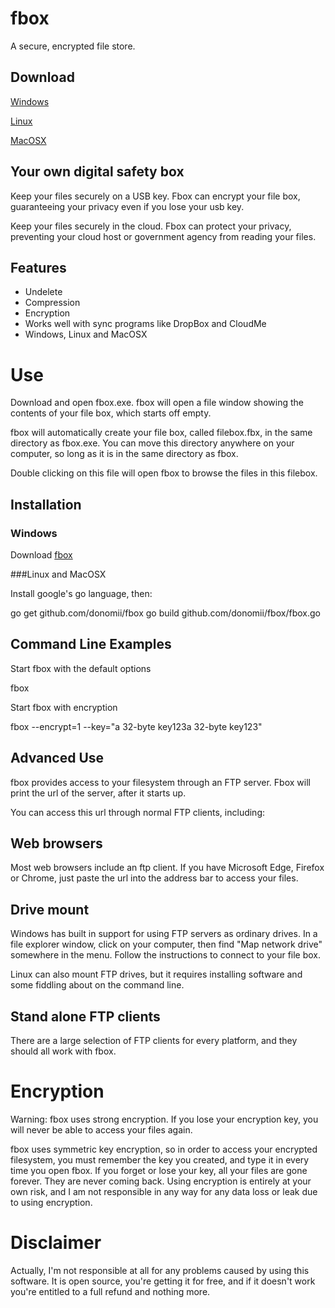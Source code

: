 # fbox

A secure, encrypted file store.

## Download

[Windows](https://github.com/donomii/fbox/releases)

[Linux](https://github.com/donomii/fbox/releases)

[MacOSX](https://github.com/donomii/fbox/releases)

## Your own digital safety box

Keep your files securely on a USB key. Fbox can encrypt your file box, guaranteeing your privacy even if you lose your usb key.

Keep your files securely in the cloud. Fbox can protect your privacy, preventing your cloud host or government agency from reading your files.

## Features

* Undelete
* Compression
* Encryption
* Works well with sync programs like DropBox and CloudMe
* Windows, Linux and MacOSX

# Use

Download and open fbox.exe. fbox will open a file window showing the contents of your file box, which starts off empty.

fbox will automatically create your file box, called filebox.fbx, in the same directory as fbox.exe. You can move this directory anywhere on your computer, so long as it is in the same directory as fbox.

Double clicking on this file will open fbox to browse the files in this filebox.


## Installation

### Windows

Download [fbox](https://github.com/donomii/fbox/releases)

###Linux and MacOSX

Install google's go language, then:

go get github.com/donomii/fbox
go build github.com/donomii/fbox/fbox.go


## Command Line Examples

Start fbox with the default options

fbox

Start fbox with encryption

fbox --encrypt=1 --key="a 32-byte key123a 32-byte key123"

## Advanced Use

fbox provides access to your filesystem through an FTP server. Fbox will print the url of the server, after it starts up.

You can access this url through normal FTP clients, including:

## Web browsers

Most web browsers include an ftp client. If you have Microsoft Edge, Firefox or Chrome, just paste the url into the address bar to access your files.

## Drive mount

Windows has built in support for using FTP servers as ordinary drives. In a file explorer window, click on your computer, then find "Map network drive" somewhere in the menu. Follow the instructions to connect to your file box.

Linux can also mount FTP drives, but it requires installing software and some fiddling about on the command line.

## Stand alone FTP clients

There are a large selection of FTP clients for every platform, and they should all work with fbox.

# Encryption

Warning: fbox uses strong encryption. If you lose your encryption key, you will never be able to access your files again.

fbox uses symmetric key encryption, so in order to access your encrypted filesystem, you must remember the key you created, and type it in every time you open fbox. If you forget or lose your key, all your files are gone forever. They are never coming back. Using encryption is entirely at your own risk, and I am not responsible in any way for any data loss or leak due to using encryption.

# Disclaimer

Actually, I'm not responsible at all for any problems caused by using this software. It is open source, you're getting it for free, and if it doesn't work you're entitled to a full refund and nothing more.
